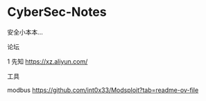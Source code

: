 # CyberSec-Notes
安全小本本...

论坛

1 先知 https://xz.aliyun.com/

工具

modbus https://github.com/int0x33/Modsploit?tab=readme-ov-file
